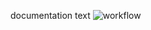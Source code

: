 documentation text
![workflow](https://github.com/<UserName>/<RepositoryName>/actions/workflows/main.yml/badge.svg)